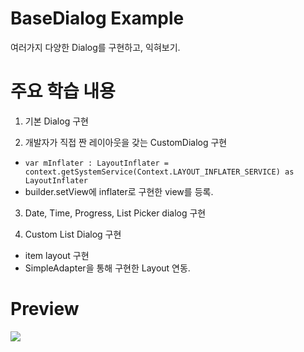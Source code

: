 ﻿# BaseDialog Example

여러가지 다양한 Dialog를 구현하고, 익혀보기.

# 주요 학습 내용

1. 기본 Dialog 구현

2. 개발자가 직접 짠 레이아웃을 갖는 CustomDialog 구현

  - `var mInflater : LayoutInflater = context.getSystemService(Context.LAYOUT_INFLATER_SERVICE) as LayoutInflater` 
  - builder.setView에 inflater로 구현한 view를 등록.

3. Date, Time, Progress, List Picker dialog 구현

4. Custom List Dialog 구현

  - item layout 구현
  - SimpleAdapter을 통해 구현한 Layout 연동.

# Preview

![](https://github.com/danggai/Kotlin-Android-Examples/blob/master/BasicDialogExample/preview.gif?raw=true)

